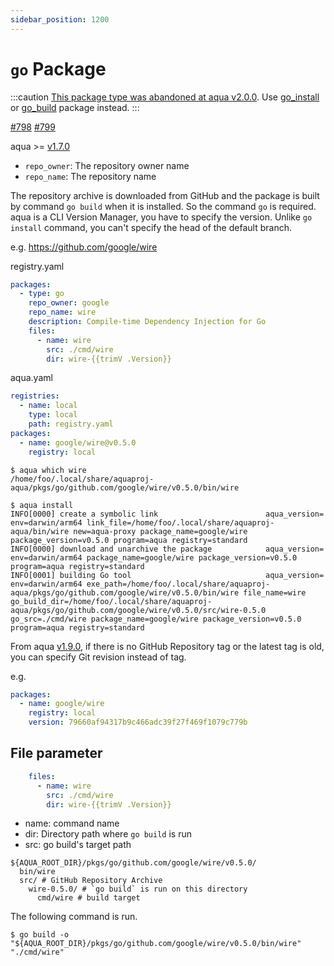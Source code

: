 ```yaml
---
sidebar_position: 1200
---
```


# `go` Package

:::caution
[This package type was abandoned at aqua v2.0.0](/docs/reference/upgrade-guide/v2/remove-type-go).
Use [go_install](go-install-package.md) or [go_build](go-build-package.md) package instead.
:::

[#798](https://github.com/aquaproj/aqua/issues/798) [#799](https://github.com/aquaproj/aqua/issues/799)

aqua >= [v1.7.0](https://github.com/aquaproj/aqua/releases/tag/v1.7.0)

* `repo_owner`: The repository owner name
* `repo_name`: The repository name

The repository archive is downloaded from GitHub and the package is built by command `go build` when it is installed.
So the command `go` is required.
aqua is a CLI Version Manager, you have to specify the version. Unlike `go install` command, you can't specify the head of the default branch.

e.g. https://github.com/google/wire

registry.yaml

```yaml
packages:
  - type: go
    repo_owner: google
    repo_name: wire
    description: Compile-time Dependency Injection for Go
    files:
      - name: wire
        src: ./cmd/wire
        dir: wire-{{trimV .Version}}
```

aqua.yaml

```yaml
registries:
  - name: local
    type: local
    path: registry.yaml
packages:
  - name: google/wire@v0.5.0
    registry: local
```

```console
$ aqua which wire
/home/foo/.local/share/aquaproj-aqua/pkgs/go/github.com/google/wire/v0.5.0/bin/wire

$ aqua install
INFO[0000] create a symbolic link                        aqua_version= env=darwin/arm64 link_file=/home/foo/.local/share/aquaproj-aqua/bin/wire new=aqua-proxy package_name=google/wire package_version=v0.5.0 program=aqua registry=standard
INFO[0000] download and unarchive the package            aqua_version= env=darwin/arm64 package_name=google/wire package_version=v0.5.0 program=aqua registry=standard
INFO[0001] building Go tool                              aqua_version= env=darwin/arm64 exe_path=/home/foo/.local/share/aquaproj-aqua/pkgs/go/github.com/google/wire/v0.5.0/bin/wire file_name=wire go_build_dir=/home/foo/.local/share/aquaproj-aqua/pkgs/go/github.com/google/wire/v0.5.0/src/wire-0.5.0 go_src=./cmd/wire package_name=google/wire package_version=v0.5.0 program=aqua registry=standard
```

From aqua [v1.9.0](https://github.com/aquaproj/aqua/releases/tag/v1.9.0), if there is no GitHub Repository tag or the latest tag is old, you can specify Git revision instead of tag.

e.g.

```yaml
packages:
  - name: google/wire
    registry: local
    version: 79660af94317b9c466adc39f27f469f1079c779b
```

## File parameter

```yaml
    files:
      - name: wire
        src: ./cmd/wire
        dir: wire-{{trimV .Version}}
```

* name: command name
* dir: Directory path where `go build` is run
* src: go build's target path

```
${AQUA_ROOT_DIR}/pkgs/go/github.com/google/wire/v0.5.0/
  bin/wire
  src/ # GitHub Repository Archive
    wire-0.5.0/ # `go build` is run on this directory
      cmd/wire # build target
```

The following command is run.

```console
$ go build -o "${AQUA_ROOT_DIR}/pkgs/go/github.com/google/wire/v0.5.0/bin/wire" "./cmd/wire"
```
